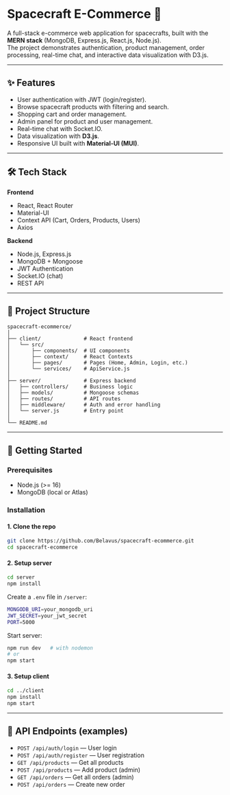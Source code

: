 # Spacecraft E-Commerce 🚀

A full-stack e-commerce web application for spacecrafts, built with the **MERN stack** (MongoDB, Express.js, React.js, Node.js).  
The project demonstrates authentication, product management, order processing, real-time chat, and interactive data visualization with D3.js.

---

## ✨ Features
- User authentication with JWT (login/register).
- Browse spacecraft products with filtering and search.
- Shopping cart and order management.
- Admin panel for product and user management.
- Real-time chat with Socket.IO.
- Data visualization with **D3.js**.
- Responsive UI built with **Material-UI (MUI)**.

---

## 🛠 Tech Stack
**Frontend**
- React, React Router
- Material-UI
- Context API (Cart, Orders, Products, Users)
- Axios

**Backend**
- Node.js, Express.js
- MongoDB + Mongoose
- JWT Authentication
- Socket.IO (chat)
- REST API

---

## 📂 Project Structure
```
spacecraft-ecommerce/
│
├── client/              # React frontend
│   └── src/
│       ├── components/  # UI components
│       ├── context/     # React Contexts
│       ├── pages/       # Pages (Home, Admin, Login, etc.)
│       └── services/    # ApiService.js
│
├── server/              # Express backend
│   ├── controllers/     # Business logic
│   ├── models/          # Mongoose schemas
│   ├── routes/          # API routes
│   ├── middleware/      # Auth and error handling
│   └── server.js        # Entry point
│
└── README.md
```

---

## 🚀 Getting Started

### Prerequisites
- Node.js (>= 16)
- MongoDB (local or Atlas)

### Installation

#### 1. Clone the repo
```bash
git clone https://github.com/Belavus/spacecraft-ecommerce.git
cd spacecraft-ecommerce
```

#### 2. Setup server
```bash
cd server
npm install
```

Create a `.env` file in `/server`:
```bash
MONGODB_URI=your_mongodb_uri
JWT_SECRET=your_jwt_secret
PORT=5000
```

Start server:
```bash
npm run dev   # with nodemon
# or
npm start
```

#### 3. Setup client
```bash
cd ../client
npm install
npm start
```

---

## 📡 API Endpoints (examples)
- `POST /api/auth/login` — User login
- `POST /api/auth/register` — User registration
- `GET /api/products` — Get all products
- `POST /api/products` — Add product (admin)
- `GET /api/orders` — Get all orders (admin)
- `POST /api/orders` — Create new order
